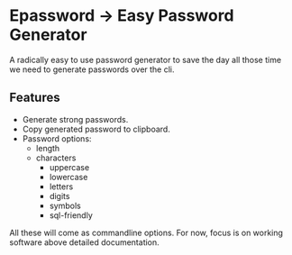 # Epassword -> Easy Password Generator

A radically easy to use password generator to save the day all those time we need to generate passwords over the cli.

## Features

- Generate strong passwords.
- Copy generated password to clipboard.
- Password options:
  - length
  - characters
    - uppercase
    - lowercase
    - letters
    - digits
    - symbols
    - sql-friendly

All these will come as commandline options. For now, focus is on working software above detailed documentation.